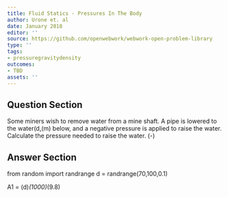 ```yaml
---
title: Fluid Statics - Pressures In The Body
author: Urone et. al
date: January 2018
editor: ''
source: https://github.com/openwebwork/webwork-open-problem-library
type: ''
tags:
- pressuregravitydensity
outcomes:
- TBD
assets: ''
---
```


## Question Section 

Some miners wish to remove water from a mine shaft. A pipe is lowered to the water(d,(m) below, and a negative pressure is applied to raise the water. Calculate the pressure needed to raise the water. 
(-)



## Answer Section

from random import randrange
d = randrange(70,100,0.1)

A1 = (d)*(1000)*(9.8)